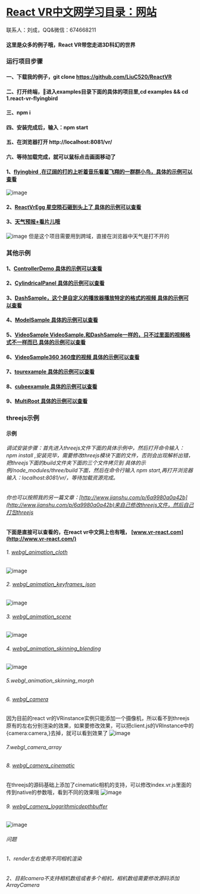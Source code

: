 # [React VR中文网学习目录：网站](http://www.vr-react.com/)
联系人：刘成，QQ&微信：674668211


#### 这里是众多的例子哦，React VR带您走进3D科幻的世界
### 运行项目步骤
#### 一、下载我的例子，git clone https://github.com/LiuC520/ReactVR
#### 二、打开终端，进入examples目录下面的具体的项目里,cd examples && cd 1.react-vr-flyingbird
#### 三、npm i
#### 四、安装完成后，输入：npm start
#### 五、在浏览器打开 http://localhost:8081/vr/
#### 六、等待加载完成，就可以鼠标点击画面移动了

#### 1、[flyingbird ,在辽阔的打的上听着音乐看着飞翔的一群群小鸟，具体的示例可以查看](http://www.vr-react.com/example/react-vr-flyingbird/)

 ![image](https://github.com/LiuC520/ReactVR/blob/master/flyingbird.gif)
 #### 2、[ReactVrEgg 星空陨石砸到头上了 具体的示例可以查看](http://www.vr-react.com/example/ReactVrEgg/)
#### 3、[天气预报+看片儿哦](http://www.vr-react.com/example/tianqi//)
 ![image](https://github.com/LiuC520/ReactVR/blob/master/tianqi.png)
 但是这个项目需要用到跨域，直接在浏览器中天气是打不开的
 ### 其他示例
#### 1、[ControllerDemo 具体的示例可以查看](http://www.vr-react.com/example/ControllerDemo/)
#### 2、[CylindricalPanel 具体的示例可以查看](http://www.vr-react.com/example/CylindricalPanel/)
#### 3、[DashSample，这个是自定义的播放器播放特定的格式的视频 具体的示例可以查看](http://www.vr-react.com/example/DashSample/)
#### 4、[ModelSample 具体的示例可以查看](http://www.vr-react.com/example/ModelSample/)
#### 5、[VideoSample VideoSample,和DashSample一样的，只不过里面的视频格式不一样而已  具体的示例可以查看](http://www.vr-react.com/example/VideoSample/)
#### 6、[VideoSample360 360度的视频 具体的示例可以查看](http://www.vr-react.com/example/VideoSample360/)
#### 7、[tourexample 具体的示例可以查看](http://www.vr-react.com/example/tourexample/)
#### 8、[cubeexample 具体的示例可以查看](http://www.vr-react.com/example/cubeexample/)
#### 9、[MultiRoot 具体的示例可以查看](http://www.vr-react.com/example/MultiRoot/)

### threejs示例
#### 示例
###### 调试安装步骤：首先进入threejs文件下面的具体示例中，然后打开命令输入：npm install ,安装完毕，需要修改threejs模块下面的文件，否则会出现解析出错，把threejs下面的build文件夹下面的三个文件拷贝到 具体的示例/node_modules/three/build下面，然后在命令行输入 npm start,再打开浏览器输入：localhost:8081/vr/，等待加载资源完成。
###### 你也可以按照我的另一篇文章：[http://www.jianshu.com/p/6a9980a0a42b](http://www.jianshu.com/p/6a9980a0a42b)来自己修改threejs文件，然后自己打包threejs

#### 下面是直接可以查看的，在react vr中文网上也有哦， [www.vr-react.com](http://www.vr-react.com/)

###### 1. [webgl_animation_cloth](http://www.vr-react.com/example/threejs/webgl_animation_cloth)
 ![image](https://github.com/LiuC520/ReactVR/blob/master/examples/threejs/webgl_animation_cloth/example.gif)
###### 2. [webgl_animation_keyframes_json](http://www.vr-react.com/example/threejs/webgl_animation_keyframes_json)
 ![image](https://github.com/LiuC520/ReactVR/blob/master/examples/threejs/webgl_animation_keyframes_json/example.gif)
###### 3. [webgl_animation_scene](http://www.vr-react.com/example/threejs/webgl_animation_scene)
 ![image](https://github.com/LiuC520/ReactVR/blob/master/examples/threejs/webgl_animation_scene/example.gif)
###### 4. [webgl_animation_skinning_blending](http://www.vr-react.com/example/threejs/webgl_animation_skinning_blending)
 ![image](https://github.com/LiuC520/ReactVR/blob/master/examples/threejs/webgl_animation_skinning_blending/example.gif)
###### 5.webgl_animation_skinning_morph 
###### 6. [webgl_camera](http://www.vr-react.com/example/threejs/webgl_camera) 
因为目前的react vr的VRinstance实例只能添加一个摄像机，所以看不到threejs原有的左右分别渲染的效果，如果要修改效果，可以把client.js的VRInstance中的{camera:camera,}去掉，就可以看到效果了
 ![image](https://github.com/LiuC520/ReactVR/blob/master/examples/threejs/webgl_camera/example.gif)
###### 7.webgl_camera_array 
###### 8. [webgl_camera_cinematic](http://www.vr-react.com/example/threejs/webgl_camera_cinematic) 
在threejs的源码基础上添加了cinematic相机的支持，可以修改index.vr.js里面的传到native的参数哦，看到不同的效果哦
 ![image](https://github.com/LiuC520/ReactVR/blob/master/examples/threejs/webgl_camera_cinematic/example.gif)
###### 9. [webgl_camera_logarithmicdepthbuffer](http://www.vr-react.com/example/threejs/webgl_camera_logarithmicdepthbuffer) 
 ![image](https://github.com/LiuC520/ReactVR/blob/master/examples/threejs/webgl_camera_logarithmicdepthbuffer/example.gif)






 ###### 问题
 ###### 1、render左右使用不同相机渲染
 ###### 2、目前camera不支持相机数组或者多个相机，相机数组需要修改源码添加 ArrayCamera
